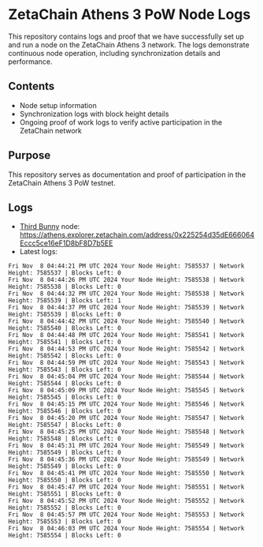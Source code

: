 # ZetaChain Athens 3 PoW Node Logs
This repository contains logs and proof that we have successfully set up and run a node on the ZetaChain Athens 3 network. The logs demonstrate continuous node operation, including synchronization details and performance.

## Contents
- Node setup information
- Synchronization logs with block height details
- Ongoing proof of work logs to verify active participation in the ZetaChain network

## Purpose
This repository serves as documentation and proof of participation in the ZetaChain Athens 3 PoW testnet.

## Logs

- [Third Bunny](https://thirdbunny.xyz/) node: https://athens.explorer.zetachain.com/address/0x225254d35dE666064Eccc5ce16eF1D8bF8D7b5EE
- Latest logs:
```
Fri Nov  8 04:44:21 PM UTC 2024 Your Node Height: 7585537 | Network Height: 7585537 | Blocks Left: 0
Fri Nov  8 04:44:26 PM UTC 2024 Your Node Height: 7585538 | Network Height: 7585538 | Blocks Left: 0
Fri Nov  8 04:44:32 PM UTC 2024 Your Node Height: 7585538 | Network Height: 7585539 | Blocks Left: 1
Fri Nov  8 04:44:37 PM UTC 2024 Your Node Height: 7585539 | Network Height: 7585539 | Blocks Left: 0
Fri Nov  8 04:44:42 PM UTC 2024 Your Node Height: 7585540 | Network Height: 7585540 | Blocks Left: 0
Fri Nov  8 04:44:48 PM UTC 2024 Your Node Height: 7585541 | Network Height: 7585541 | Blocks Left: 0
Fri Nov  8 04:44:53 PM UTC 2024 Your Node Height: 7585542 | Network Height: 7585542 | Blocks Left: 0
Fri Nov  8 04:44:59 PM UTC 2024 Your Node Height: 7585543 | Network Height: 7585543 | Blocks Left: 0
Fri Nov  8 04:45:04 PM UTC 2024 Your Node Height: 7585544 | Network Height: 7585544 | Blocks Left: 0
Fri Nov  8 04:45:09 PM UTC 2024 Your Node Height: 7585545 | Network Height: 7585545 | Blocks Left: 0
Fri Nov  8 04:45:15 PM UTC 2024 Your Node Height: 7585546 | Network Height: 7585546 | Blocks Left: 0
Fri Nov  8 04:45:20 PM UTC 2024 Your Node Height: 7585547 | Network Height: 7585547 | Blocks Left: 0
Fri Nov  8 04:45:25 PM UTC 2024 Your Node Height: 7585548 | Network Height: 7585548 | Blocks Left: 0
Fri Nov  8 04:45:31 PM UTC 2024 Your Node Height: 7585549 | Network Height: 7585549 | Blocks Left: 0
Fri Nov  8 04:45:36 PM UTC 2024 Your Node Height: 7585549 | Network Height: 7585549 | Blocks Left: 0
Fri Nov  8 04:45:41 PM UTC 2024 Your Node Height: 7585550 | Network Height: 7585550 | Blocks Left: 0
Fri Nov  8 04:45:47 PM UTC 2024 Your Node Height: 7585551 | Network Height: 7585551 | Blocks Left: 0
Fri Nov  8 04:45:52 PM UTC 2024 Your Node Height: 7585552 | Network Height: 7585552 | Blocks Left: 0
Fri Nov  8 04:45:57 PM UTC 2024 Your Node Height: 7585553 | Network Height: 7585553 | Blocks Left: 0
Fri Nov  8 04:46:03 PM UTC 2024 Your Node Height: 7585554 | Network Height: 7585554 | Blocks Left: 0
```

